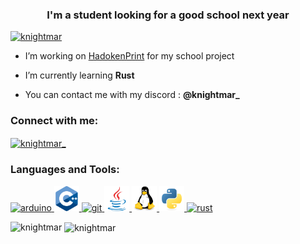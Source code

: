 <h3 align="center">I'm a student looking for a good school next year</h3>

<p align="left"> <a href="https://github.com/ryo-ma/github-profile-trophy"><img src="https://github-profile-trophy.vercel.app/?username=knightmar" alt="knightmar" /></a> </p>

- I’m working on [HadokenPrint](https://github.com/knightmar/HadokenPrint) for my school project

- I’m currently learning **Rust**

- You can contact me with my discord : **@knightmar_**

<h3 align="left">Connect with me:</h3>
<p align="left">
<a href="https://discord.gg/knightmar_" target="blank"><img align="center" src="https://raw.githubusercontent.com/rahuldkjain/github-profile-readme-generator/master/src/images/icons/Social/discord.svg" alt="knightmar_" height="30" width="40" /></a>
</p>

<h3 align="left">Languages and Tools:</h3>
<p align="left"> <a href="https://www.arduino.cc/" target="_blank" rel="noreferrer"> <img src="https://cdn.worldvectorlogo.com/logos/arduino-1.svg" alt="arduino" width="40" height="40"/> </a> <a href="https://www.w3schools.com/cpp/" target="_blank" rel="noreferrer"> <img src="https://raw.githubusercontent.com/devicons/devicon/master/icons/cplusplus/cplusplus-original.svg" alt="cplusplus" width="40" height="40"/> </a> <a href="https://git-scm.com/" target="_blank" rel="noreferrer"> <img src="https://www.vectorlogo.zone/logos/git-scm/git-scm-icon.svg" alt="git" width="40" height="40"/> </a> <a href="https://www.java.com" target="_blank" rel="noreferrer"> <img src="https://raw.githubusercontent.com/devicons/devicon/master/icons/java/java-original.svg" alt="java" width="40" height="40"/> </a> <a href="https://www.linux.org/" target="_blank" rel="noreferrer"> <img src="https://raw.githubusercontent.com/devicons/devicon/master/icons/linux/linux-original.svg" alt="linux" width="40" height="40"/> </a> <a href="https://www.python.org" target="_blank" rel="noreferrer"> <img src="https://raw.githubusercontent.com/devicons/devicon/master/icons/python/python-original.svg" alt="python" width="40" height="40"/> </a> <a href="https://www.rust-lang.org" target="_blank" rel="noreferrer"> <img src="[[https://raw.githubusercontent.com/devicons/devicon/master/icons/rust/rust-plain.svg](https://raw.githubusercontent.com/devicons/devicon/master/icons/rust/rust-original.svg)](https://logodix.com/logo/700854.png)](https://logodix.com/logo/700854.png)" alt="rust" width="40" height="40"/> </a> </p>

<p><img align="left" src="https://github-readme-stats.vercel.app/api/top-langs?username=knightmar&show_icons=true&locale=en&layout=compact" alt="knightmar" /></p>

<p>&nbsp;<img align="center" src="https://github-readme-stats.vercel.app/api?username=knightmar&show_icons=true&locale=en" alt="knightmar" /></p>
